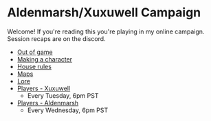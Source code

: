 # Aldenmarsh/Xuxuwell Campaign
Welcome! If you're reading this you're playing in my online campaign. Session recaps are on the discord.

- [Out of game](about.md)
- [Making a character](build.md)
- [House rules](house_rules.md)
- [Maps](maps.md)
- [Lore](lore.md)
- [Players - Xuxuwell](party/players2.md)
    - Every Tuesday, 6pm PST
- [Players - Aldenmarsh](party/players1.md)
    - Every Wednesday, 6pm PST
